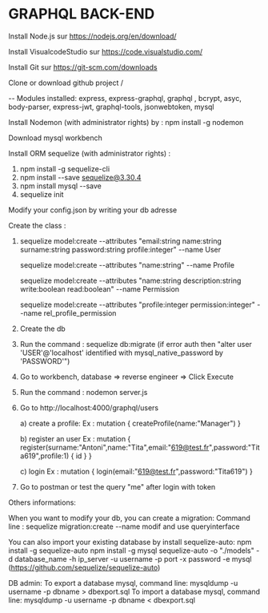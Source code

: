 # GRAPHQL BACK-END  

Install Node.js sur https://nodejs.org/en/download/ 

Install VisualcodeStudio sur https://code.visualstudio.com/  

Install Git sur https://git-scm.com/downloads

Clone or download github project /

-- Modules installed: express, express-graphql, graphql , bcrypt, asyc, body-parser, express-jwt, graphql-tools, jsonwebtoken, mysql

Install Nodemon (with administrator rights) by :  npm install -g nodemon


Download mysql workbench 

Install ORM sequelize (with administrator rights) : 
  
  1) npm install -g sequelize-cli
  2) npm install --save sequelize@3.30.4
  3) npm install mysql --save
  4) sequelize init

Modify your config.json by writing your db adresse

Create the class  : 

1) sequelize model:create --attributes "email:string name:string surname:string password:string profile:integer" --name User

   sequelize model:create --attributes "name:string" --name Profile
   
   sequelize model:create --attributes "name:string description:string write:boolean read:boolean" --name Permission
   
   sequelize model:create --attributes "profile:integer permission:integer" --name rel_profile_permission

2) Create the db

3) Run the command : sequelize db:migrate (if error auth then "alter user 'USER'@'localhost' identified with mysql_native_password by 'PASSWORD'")

4) Go to workbench, database => reverse engineer => Click Execute

5) Run the command : nodemon server.js

6) Go to http://localhost:4000/graphql/users 
   
   a) create a profile: 
   Ex :
   mutation
    {
      createProfile(name:"Manager")
    }
   
   b) register an user 
   Ex :
   mutation
    {
  register(surname:"Antoni",name:"Tita",email:"619@test.fr",password:"Tita619",profile:1) {
    id
    }
    }
   
   c) login
   Ex : 
   mutation
    {
  login(email:"619@test.fr",password:"Tita619")
    }

7) Go to postman or test the query "me" after login with token

Others informations:

When you want to modify your db, you can create a migration:
Command line : sequelize migration:create --name modif
and use queryinterface

You can also import your existing database by install sequelize-auto:
npm install -g sequelize-auto
npm install -g mysql
sequelize-auto -o "./models" -d database_name -h ip_server -u username -p port -x password -e mysql
(https://github.com/sequelize/sequelize-auto)

DB admin:
To export a database mysql, command line:
mysqldump -u username -p dbname > dbexport.sql
To import a database mysql, command line:
mysqldump -u username -p dbname < dbexport.sql


  


